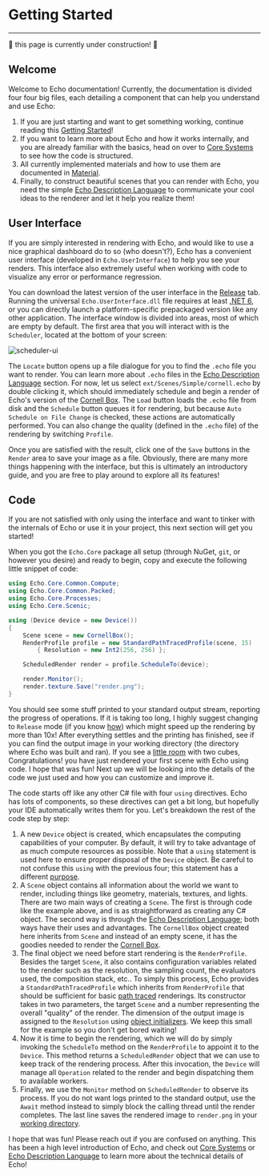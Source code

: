 # Getting Started

---

:construction: this page is currently under construction! :construction:

## Welcome
Welcome to Echo documentation! Currently, the documentation is divided four four big files, each detailing a component that can help you understand and use Echo:
1. If you are just starting and want to get something working, continue reading this [Getting Started](1-getting-started.md)!
2. If you want to learn more about Echo and how it works internally, and you are already familiar with the basics, head on over to [Core Systems](2-core-systems.md) to see how the code is structured.
3. All currently implemented materials and how to use them are documented in [Material](3-materials.md).
4. Finally, to construct beautiful scenes that you can render with Echo, you need the simple [Echo Description Language](4-echo-description-language.md) to communicate your cool ideas to the renderer and let it help you realize them!

## User Interface
If you are simply interested in rendering with Echo, and would like to use a nice graphical dashboard do to so (who doesn't?), Echo has a convenient user interface (developed in `Echo.UserInterface`) to help you see your renders. This interface also extremely useful when working with code to visualize any error or performance regression.

You can download the latest version of the user interface in the [Release](https://github.com/GaryHuan9/Echo/releases) tab. Running the universal `Echo.UserInterface.dll` file requires at least [.NET 6](https://dotnet.microsoft.com/en-us/download), or you can directly launch a platform-specific prepackaged version like any other application. The interface window is divided into areas, most of which are empty by default. The first area that you will interact with is the `Scheduler`, located at the bottom of your screen:

![scheduler-ui](https://github-production-user-asset-6210df.s3.amazonaws.com/22217952/239411336-d4c03302-865e-4f3b-af26-63bbc804b1b4.png)

The `Locate` button opens up a file dialogue for you to find the `.echo` file you want to render. You can learn more about `.echo` files in the [Echo Description Language](4-echo-description-language.md) section. For now, let us select `ext/Scenes/Simple/cornell.echo` by double clicking it, which should immediately schedule and begin a render of Echo's version of the [Cornell Box](https://en.wikipedia.org/wiki/Cornell_box). The `Load` button loads the `.echo` file from disk and the `Schedule` button queues it for rendering, but because `Auto Schedule on File Change` is checked, these actions are automatically performed. You can also change the quality (defined in the `.echo` file) of the rendering by switching `Profile`.

Once you are satisfied with the result, click one of the `Save` buttons in the `Render` area to save your image as a file. Obviously, there are many more things happening with the interface, but this is ultimately an introductory guide, and you are free to play around to explore all its features! 

## Code
If you are not satisfied with only using the interface and want to tinker with the internals of Echo or use it in your project, this next section will get you started!

When you got the `Echo.Core` package all setup (through NuGet, `git`, or however you desire) and ready to begin, copy and execute the following little snippet of code:

```csharp
using Echo.Core.Common.Compute;
using Echo.Core.Common.Packed;
using Echo.Core.Processes;
using Echo.Core.Scenic;

using (Device device = new Device())
{
    Scene scene = new CornellBox();
    RenderProfile profile = new StandardPathTracedProfile(scene, 15)
        { Resolution = new Int2(256, 256) };

    ScheduledRender render = profile.ScheduleTo(device);

    render.Monitor();
    render.texture.Save("render.png");
}
```

You should see some stuff printed to your standard output stream, reporting the progress of operations. If it is taking too long, I highly suggest changing to `Release` mode (if you know [how](https://learn.microsoft.com/en-us/visualstudio/debugger/how-to-set-debug-and-release-configurations?view=vs-2022)) which might speed up the rendering by more than 10x! After everything settles and the printing has finished, see if you can find the output image in your working directory (the directory where Echo was built and ran). If you see a [little room](https://en.wikipedia.org/wiki/Cornell_box) with two cubes, Congratulations! you have just rendered your first scene with Echo using code. I hope that was fun! Next up we will be looking into the details of the code we just used and how you can customize and improve it. 

The code starts off like any other C# file with four `using` directives. Echo has lots of components, so these directives can get a bit long, but hopefully your IDE automatically writes them for you. Let's breakdown the rest of the code step by step:
1. A new `Device` object is created, which encapsulates the computing capabilities of your computer. By default, it will try to take advantage of as much compute resources as possible. Note that a `using` statement is used here to ensure proper disposal of the `Device` object. Be careful to not confuse this `using` with the previous four; this statement has a different [purpose](https://learn.microsoft.com/en-us/dotnet/csharp/language-reference/statements/using).
2. A `Scene` object contains all information about the world we want to render, including things like geometry, materials, textures, and lights. There are two main ways of creating a `Scene`. The first is through code like the example above, and is as straightforward as creating any C# object. The second way is through the [Echo Description Language](4-echo-description-language.md); both ways have their uses and advantages. The `CornellBox` object created here inherits from `Scene` and instead of an empty scene, it has the goodies needed to render the [Cornell Box](https://en.wikipedia.org/wiki/Cornell_box).
3. The final object we need before start rendering is the `RenderProfile`. Besides the target `Scene`, it also contains configuration variables related to the render such as the resolution, the sampling count, the evaluators used, the composition stack, etc.. To simply this process, Echo provides a `StandardPathTracedProfile` which inherits from `RenderProfile` that should be sufficient for basic [path traced](https://en.wikipedia.org/wiki/Path_tracing) renderings. Its constructor takes in two parameters, the target `Scene` and a number representing the overall "quality" of the render. The dimension of the output image is assigned to the `Resolution` using [object initializers](https://learn.microsoft.com/en-us/dotnet/csharp/programming-guide/classes-and-structs/how-to-initialize-objects-by-using-an-object-initializer). We keep this small for the example so you don't get bored waiting!
4. Now it is time to begin the rendering, which we will do by simply invoking the `ScheduleTo` method on the `RenderProfile` to appoint it to the `Device`. This method returns a `ScheduledRender` object that we can use to keep track of the rendering process. After this invocation, the `Device` will manage all `Operation` related to the render and begin dispatching them to available workers.
5. Finally, we use the `Monitor` method on `ScheduledRender` to observe its process. If you do not want logs printed to the standard output, use the `Await` method instead to simply block the calling thread until the render completes. The last line saves the rendered image to `render.png` in your [working directory](https://learn.microsoft.com/en-us/dotnet/api/system.io.directory.getcurrentdirectory?view=net-7.0).

I hope that was fun! Please reach out if you are confused on anything. This has been a high level introduction of Echo, and check out [Core Systems](2-core-systems.md) or [Echo Description Language](4-echo-description-language.md) to learn more about the technical details of Echo!
